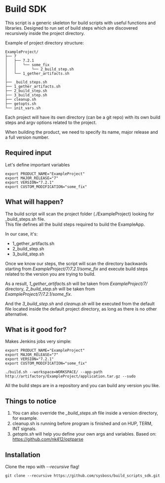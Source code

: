# Build SDK
This script is a generic skeleton for build scripts with useful functions and libraries.
Designed to run set of build steps which are discovered recursively inside  the project directory.

Example of project directory structure:
```
ExampleProject/
├── 7
│   ├── 7.2.1
│   │   └── some_fix
│   │       └── 2_build_step.sh
│   └── 1_gether_artifacts.sh
│  
├── _build_steps.sh
├── 1_gether_artifacts.sh
├── 2_build_step.sh
├── 3_build_step.sh
├── cleanup.sh
├── getopts.sh
└── init_vars.sh
```
Each project will have its own directory (can be a git repo) with its own build steps and argv options related to the project. 
 
When building the product, we need to specify its name, major release and a full version number.  

## Required input
Let's define important variables
```
export PRODUCT_NAME="ExampleProject"
export MAJOR_RELEASE="7"
export VERSION="7.2.1"
export CUSTOM_MODIFICATION="some_fix"
```

## What will happen?
The build script will scan the project folder (./ExampleProject) looking for _build_steps.sh file.  
This file defines all the build steps required to build the ExampleApp.  

In our case, it's:
 - 1_gether_artifacts.sh
 - 2_build_step.sh
 - 3_build_step.sh

Once we know our steps, the script will scan the directory backwards starting from *ExampleProject/7/7.2.1/some_fix* and execute build steps related to the version you are trying to build.  

As a result, *1_gether_artifacts.sh* will be taken from *ExampleProject/7/* directory, *2_build_step.sh* will be taken from *ExampleProject/7/7.2.1/some_fix*.

And the *3_build_step.sh* and *cleanup.sh* will be executed from the default file located inside the default project directory, as long as there is no other alternative.  

## What is it good for?
Makes Jenkins jobs very simple:
```
export PRODUCT_NAME="ExampleProject"
export MAJOR_RELEASE="7"
export VERSION="7.2.1"
export CUSTOM_MODIFICATION="some_fix"

./build.sh --workspace=WORKSPACE/ --app-path http://artifactory/ExampleProject/application.tar.gz --sudo
```
All the build steps are in a repository and you can build any version you like.


## Things to notice
1. You can also override the *_build_steps.sh* file inside a version directory, for example.
2. cleanup.sh is running before program is finished and on HUP, TERM, INT signals.
3. *getopts.sh* will help you define your own args and variables. Based on: https://github.com/nk412/optparse 

## Installation
Clone the repo with *--recursive* flag!
```
git clone --recursive https://github.com/sysboss/build_scripts_sdk.git
```
